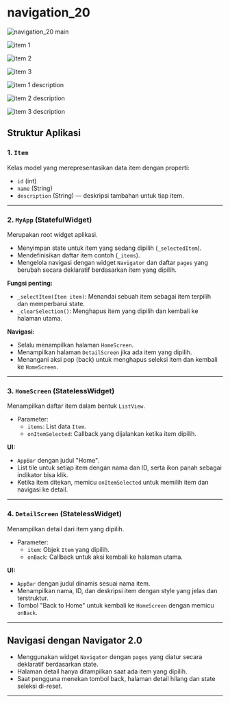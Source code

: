 # navigation_20

![navigation_20 main](https://github.com/user-attachments/assets/d0c99043-8807-4ea8-b52e-95895c5ca471)

![item 1](https://github.com/user-attachments/assets/93da7207-ce91-425a-81ff-0101e53de597)

![item 2](https://github.com/user-attachments/assets/b48cd2dd-9ce7-4e8d-8fcf-8b0b4faf671e)

![item 3](https://github.com/user-attachments/assets/98481dd9-97d9-45ee-bb79-018a905bf6d7)

![item 1 description](https://github.com/user-attachments/assets/4bd69f13-4da5-43d7-a4ab-350daee40c0d)

![item 2 description](https://github.com/user-attachments/assets/3dc641d4-85af-4992-ac15-c75f721c95b8)

![item 3 description](https://github.com/user-attachments/assets/7ee20aa0-853e-4c18-b220-15764bc0e782)


## Struktur Aplikasi

### 1. `Item`  
Kelas model yang merepresentasikan data item dengan properti:  
- `id` (int)  
- `name` (String)  
- `description` (String) — deskripsi tambahan untuk tiap item.

---

### 2. `MyApp` (StatefulWidget)  
Merupakan root widget aplikasi.  
- Menyimpan state untuk item yang sedang dipilih (`_selectedItem`).  
- Mendefinisikan daftar item contoh (`_items`).  
- Mengelola navigasi dengan widget `Navigator` dan daftar `pages` yang berubah secara deklaratif berdasarkan item yang dipilih.

**Fungsi penting:**  
- `_selectItem(Item item)`: Menandai sebuah item sebagai item terpilih dan memperbarui state.  
- `_clearSelection()`: Menghapus item yang dipilih dan kembali ke halaman utama.

**Navigasi:**  
- Selalu menampilkan halaman `HomeScreen`.  
- Menampilkan halaman `DetailScreen` jika ada item yang dipilih.  
- Menangani aksi pop (back) untuk menghapus seleksi item dan kembali ke `HomeScreen`.

---

### 3. `HomeScreen` (StatelessWidget)  
Menampilkan daftar item dalam bentuk `ListView`.  
- Parameter:  
  - `items`: List data `Item`.  
  - `onItemSelected`: Callback yang dijalankan ketika item dipilih.  

**UI:**  
- `AppBar` dengan judul "Home".  
- List tile untuk setiap item dengan nama dan ID, serta ikon panah sebagai indikator bisa klik.  
- Ketika item ditekan, memicu `onItemSelected` untuk memilih item dan navigasi ke detail.

---

### 4. `DetailScreen` (StatelessWidget)  
Menampilkan detail dari item yang dipilih.  
- Parameter:  
  - `item`: Objek `Item` yang dipilih.  
  - `onBack`: Callback untuk aksi kembali ke halaman utama.

**UI:**  
- `AppBar` dengan judul dinamis sesuai nama item.  
- Menampilkan nama, ID, dan deskripsi item dengan style yang jelas dan terstruktur.  
- Tombol "Back to Home" untuk kembali ke `HomeScreen` dengan memicu `onBack`.

---

## Navigasi dengan Navigator 2.0

- Menggunakan widget `Navigator` dengan `pages` yang diatur secara deklaratif berdasarkan state.  
- Halaman detail hanya ditampilkan saat ada item yang dipilih.  
- Saat pengguna menekan tombol back, halaman detail hilang dan state seleksi di-reset.

---
